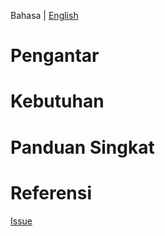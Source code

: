 Bahasa | [English](/README-en.md)

# Pengantar


# Kebutuhan


# Panduan Singkat


# Referensi


[Issue](https://github.com/fuadsuyudi/pyjeh-api/issues)